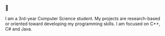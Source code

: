 ### 👋

I am a 3rd-year Computer Science student. My projects are research-based or oriented toward developing my programming skills. I am focused on C++, C# and Java.
